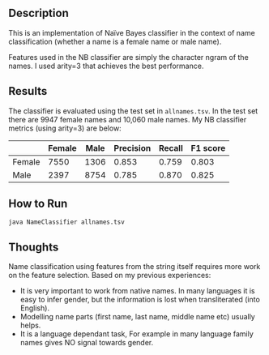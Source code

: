 ## Description

This is an implementation of Naïve Bayes classifier 
in the context of name classification (whether a name is a female name or male name).

Features used in the NB classifier are simply the character ngram of the names.
I used arity=3 that achieves the best performance.


## Results
The classifier is evaluated using the test set in `allnames.tsv`.
In the test set there are 9947 female names and 10,060 male names.
My NB classifier metrics (using arity=3) are below:

|   | Female |  Male | Precision  | Recall  | F1 score|
|---|---|---|---|---|---|
| Female  | 7550 | 1306  | 0.853  | 0.759  | 0.803 |
| Male  | 2397  | 8754  | 0.785  | 0.870  | 0.825|

## How to Run
```
java NameClassifier allnames.tsv
```
## Thoughts
Name classification using features from the string itself requires 
more work on the feature selection. Based on my previous experiences:
* It is very important to work from native names. In many languages it is easy to infer
gender, but the information is lost when transliterated (into English).
* Modelling name parts (first name, last name, middle name etc) usually helps. 
* It is a language dependant task, For example in many language family names
gives NO signal towards gender.
